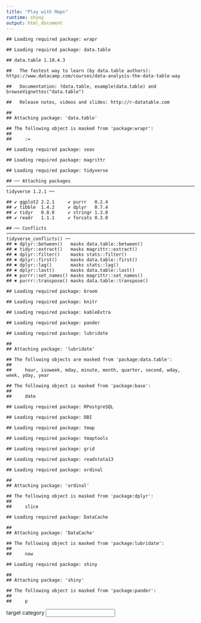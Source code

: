 ```yaml
---
title: "Play with Maps"
runtime: shiny
output: html_document
---
```



  
  ```
  ## Loading required package: wrapr
  ```
  
  ```
  ## Loading required package: data.table
  ```
  
  ```
  ## data.table 1.10.4.3
  ```
  
  ```
  ##   The fastest way to learn (by data.table authors): https://www.datacamp.com/courses/data-analysis-the-data-table-way
  ```
  
  ```
  ##   Documentation: ?data.table, example(data.table) and browseVignettes("data.table")
  ```
  
  ```
  ##   Release notes, videos and slides: http://r-datatable.com
  ```
  
  ```
  ## 
  ## Attaching package: 'data.table'
  ```
  
  ```
  ## The following object is masked from 'package:wrapr':
  ## 
  ##     :=
  ```
  
  ```
  ## Loading required package: seas
  ```
  
  ```
  ## Loading required package: magrittr
  ```
  
  ```
  ## Loading required package: tidyverse
  ```
  
  ```
  ## ── Attaching packages ─────────────────────────────────────────────────────────────────────────────────────────────────────────────────────────────────────────────────────────────── tidyverse 1.2.1 ──
  ```
  
  ```
  ## ✔ ggplot2 2.2.1     ✔ purrr   0.2.4
  ## ✔ tibble  1.4.2     ✔ dplyr   0.7.4
  ## ✔ tidyr   0.8.0     ✔ stringr 1.3.0
  ## ✔ readr   1.1.1     ✔ forcats 0.3.0
  ```
  
  ```
  ## ── Conflicts ────────────────────────────────────────────────────────────────────────────────────────────────────────────────────────────────────────────────────────────────── tidyverse_conflicts() ──
  ## ✖ dplyr::between()   masks data.table::between()
  ## ✖ tidyr::extract()   masks magrittr::extract()
  ## ✖ dplyr::filter()    masks stats::filter()
  ## ✖ dplyr::first()     masks data.table::first()
  ## ✖ dplyr::lag()       masks stats::lag()
  ## ✖ dplyr::last()      masks data.table::last()
  ## ✖ purrr::set_names() masks magrittr::set_names()
  ## ✖ purrr::transpose() masks data.table::transpose()
  ```
  
  ```
  ## Loading required package: broom
  ```
  
  ```
  ## Loading required package: knitr
  ```
  
  ```
  ## Loading required package: kableExtra
  ```
  
  ```
  ## Loading required package: pander
  ```
  
  ```
  ## Loading required package: lubridate
  ```
  
  ```
  ## 
  ## Attaching package: 'lubridate'
  ```
  
  ```
  ## The following objects are masked from 'package:data.table':
  ## 
  ##     hour, isoweek, mday, minute, month, quarter, second, wday, week, yday, year
  ```
  
  ```
  ## The following object is masked from 'package:base':
  ## 
  ##     date
  ```
  
  ```
  ## Loading required package: RPostgreSQL
  ```
  
  ```
  ## Loading required package: DBI
  ```
  
  ```
  ## Loading required package: tmap
  ```
  
  ```
  ## Loading required package: tmaptools
  ```
  
  ```
  ## Loading required package: grid
  ```
  
  ```
  ## Loading required package: readstata13
  ```
  
  ```
  ## Loading required package: ordinal
  ```
  
  ```
  ## 
  ## Attaching package: 'ordinal'
  ```
  
  ```
  ## The following object is masked from 'package:dplyr':
  ## 
  ##     slice
  ```
  
  ```
  ## Loading required package: DataCache
  ```
  
  ```
  ## 
  ## Attaching package: 'DataCache'
  ```
  
  ```
  ## The following object is masked from 'package:lubridate':
  ## 
  ##     now
  ```
  
  ```
  ## Loading required package: shiny
  ```
  
  ```
  ## 
  ## Attaching package: 'shiny'
  ```
  
  ```
  ## The following object is masked from 'package:pander':
  ## 
  ##     p
  ```

<!--html_preserve--><div class="form-group shiny-input-container">
<label class="control-label" for="target_category">target category</label>
<input class="js-range-slider" id="target_category" data-min="1" data-max="4" data-from="1" data-step="1" data-grid="true" data-grid-num="3" data-grid-snap="false" data-prettify-separator="," data-prettify-enabled="true" data-keyboard="true" data-keyboard-step="33.3333333333333" data-data-type="number"/>
</div><!--/html_preserve-->

<!--html_preserve--><div id="out7c38be9ff68d6ac7" class="shiny-plot-output" style="width: 100% ; height: 400px"></div><!--/html_preserve-->


